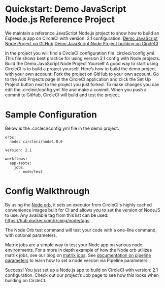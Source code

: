 # Quickstart: Demo JavaScript Node.js Reference Project
We maintain a reference JavaScript Node.js project to show how to build an Express.js app on CircleCI with version: 2.1 configuration:
[Demo JavaScript Node Project on GitHub](https://github.com/CircleCI-Public/circleci-demo-javascript-react-app)
[Demo JavaScript Node Project building on CircleCI](https://app.circleci.com/pipelines/github/CircleCI-Public/circleci-demo-javascript-react-app)

In the project you will find a CircleCI configuration file .circleci/config.yml. This file shows best practice for using version 2.1 config with Node projects.
Build the Demo JavaScript Node Project Yourself
A good way to start using CircleCI is to build a project yourself. Here’s how to build the demo project with your own account:
Fork the project on GitHub to your own account.
Go to the Add Projects page in the CircleCI application and click the Set Up Project button next to the project you just forked.
To make changes you can edit the .circleci/config.yml file and make a commit. When you push a commit to GitHub, CircleCI will build and test the project.

# Sample Configuration
Below is the .circleci/config.yml file in the demo project.

```
orbs:
  node: circleci/node4.0.0

version: 2.1

workflows:
  app-tests:
    jobs:
      - node/test
```

# Config Walkthrough
By using the  [Node orb](https://circleci.com/orbs/registry/orb/circleci/node#jobs-test), it sets an executor from CircleCI's highly cached convenience images built for CI and allows you to set the version of NodeJS to use. Any available tag from this list can be used: https://hub.docker.com/r/cimg/node/tags.
 
The Node Orb test command will test your code with a one-line command, with optional parameters.

Matrix jobs are a simple way to test your Node app on various node environments. For a more in depth example of how the Node orb utilizes matrix jobs, see our blog on [matrix jobs](https://circleci.com/blog/circleci-matrix-jobs/). See [documentation on pipeline parameters](https://circleci.com/docs/2.0/pipeline-variables/#pipeline-parameters-in-configuration) to learn how to set a node version via Pipeline parameters.

Success! You just set up a Node.js app to build on CircleCI with version: 2.1 configuration. Check out our project’s Job page to see how this looks when building on CircleCI.
